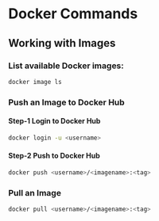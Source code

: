 # Docker Commands

## Working with Images

### List available Docker images:

```bash
docker image ls
```

### Push an Image to Docker Hub

#### Step-1 Login to Docker Hub

```bash
docker login -u <username>
```

#### Step-2 Push to Docker Hub

```bash
docker push <username>/<imagename>:<tag>
```

### Pull an Image

```bash
docker pull <username>/<imagename>:<tag>
```
